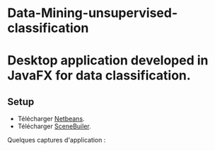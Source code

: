 # Data-Mining-unsupervised-classification

# Desktop application developed in JavaFX for data classification.
##                             Setup

* Télécharger [Netbeans](https://netbeans.org/downloads/8.2/rc/).    
* Télécharger [SceneBuiler](https://gluonhq.com/products/scene-builder/). 

Quelques captures d'application :
